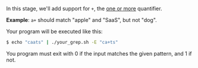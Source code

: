In this stage, we'll add support for `+`, the [one or more](https://docs.microsoft.com/en-us/dotnet/standard/base-types/quantifiers-in-regular-expressions#match-one-or-more-times-) quantifier.

**Example**: `a+` should match "apple" and "SaaS", but not "dog".

Your program will be executed like this: 

```bash
$ echo "caats" | ./your_grep.sh -E "ca+ts"
```

You program must exit with 0 if the input matches the given pattern, and 1 if not.
